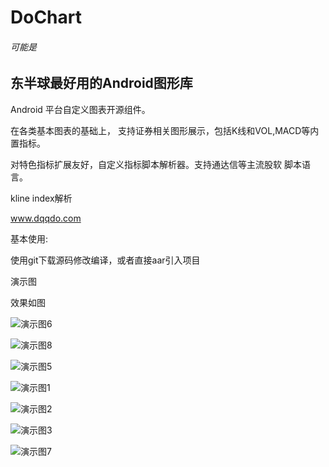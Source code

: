 # DoChart

###### 可能是
## 东半球最好用的Android图形库


Android 平台自定义图表开源组件。  

在各类基本图表的基础上， 支持证券相关图形展示，包括K线和VOL,MACD等内置指标。

对特色指标扩展友好，自定义指标脚本解析器。支持通达信等主流股软 脚本语言。

kline index解析 


www.dqqdo.com

基本使用:

使用git下载源码修改编译，或者直接aar引入项目


演示图

效果如图

![演示图6](https://github.com/zmobs/DoChart/blob/master/image/6.gif)

![演示图8](https://github.com/zmobs/DoChart/blob/master/image/8.gif)

![演示图5](https://github.com/zmobs/DoChart/blob/master/image/5.gif)

![演示图1](https://github.com/zmobs/DoChart/blob/master/image/scale.gif) 

![演示图2](https://github.com/zmobs/DoChart/blob/master/image/2.gif) 

![演示图3](https://github.com/zmobs/DoChart/blob/master/image/7.gif)

![演示图7](https://github.com/zmobs/DoChart/blob/master/image/vol.gif)


